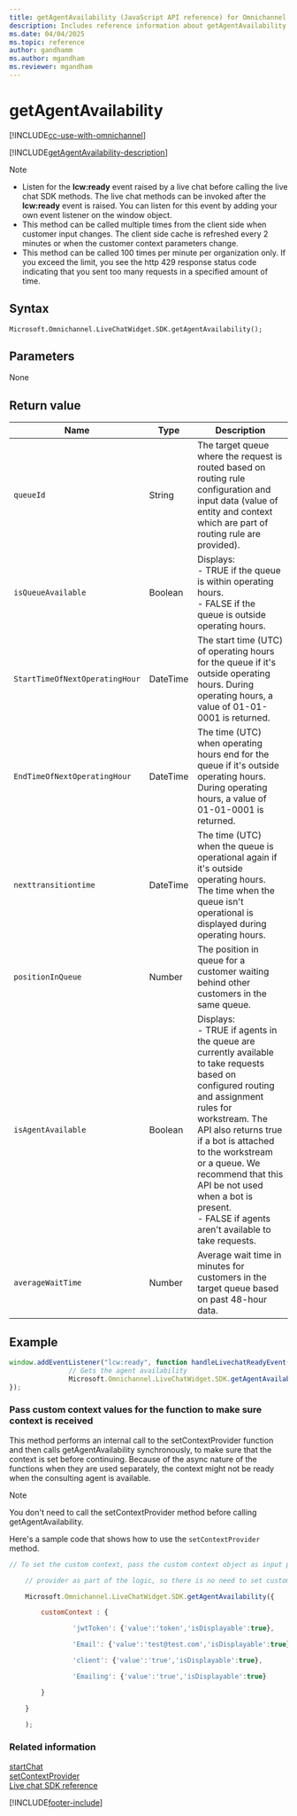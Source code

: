 ```yaml
---
title: getAgentAvailability (JavaScript API reference) for Omnichannel for Customer Service
description: Includes reference information about getAgentAvailability method, syntax, and parameters in Omnichannel for Customer Service JavaScript API reference.
ms.date: 04/04/2025
ms.topic: reference
author: gandhamm
ms.author: mgandham
ms.reviewer: mgandham
---
```

# getAgentAvailability

[!INCLUDE[cc-use-with-omnichannel](../../../../includes/cc-use-with-omnichannel.md)]

[!INCLUDE[getAgentAvailability-description](../includes/getAgentAvailability-description.md)]

> [!NOTE]
> - Listen for the **lcw:ready** event raised by a live chat before calling the live chat SDK methods. The live chat methods can be invoked after the **lcw:ready** event is raised. You can listen for this event by adding your own event listener on the window object.
> - This method can be called multiple times from the client side when customer input changes. The client side cache is refreshed every 2 minutes or when the customer context parameters change.
> - This method can be called 100 times per minute per organization only. If you exceed the limit, you see the http 429 response status code indicating that you sent too many requests in a specified amount of time.

## Syntax

`Microsoft.Omnichannel.LiveChatWidget.SDK.getAgentAvailability();`

## Parameters

None

## Return value

| Name                     |   Type      |     Description            |
|----                      |----         |----------------------------|
|`queueId`                 | String      |  The target queue where the request is routed​ based on routing rule configuration and input data (value of entity and context which are part of routing rule are provided).   |
|`isQueueAvailable`  | Boolean     | Displays:<br> - TRUE if the queue is within operating hours.<br> - FALSE if the queue is outside operating hours.   |
|`StartTimeOfNextOperatingHour`           | DateTime    | The start time (UTC) of operating hours for the queue if it's outside operating hours​. During operating hours, a value of 01-01-0001 is returned.|
|`EndTimeOfNextOperatingHour`          | DateTime    | The time (UTC) when operating hours end for the queue if it's outside operating hours. During operating hours, a value of 01-01-0001 is returned.|
| `nexttransitiontime`        | DateTime      | The time (UTC) when the queue is operational again if it's outside operating hours. The time when the queue isn't operational is displayed during operating hours.|
|`positionInQueue`         | Number      | The position in queue for a customer waiting behind other customers in the same queue​. |
| `isAgentAvailable`       | Boolean     | Displays: <br> - TRUE if agents in the queue are currently available to take requests based on configured routing and assignment rules for workstream. The API also returns true if a bot is attached to the workstream or a queue. We recommend that this API be not used when a bot is present. <br> - FALSE if agents aren't available to take requests. |
| `averageWaitTime`        | Number      | Average wait time in minutes for customers in the target queue based on past 48-hour data.|

## Example

```JavaScript
window.addEventListener("lcw:ready", function handleLivechatReadyEvent(){
               // Gets the agent availability
               Microsoft.Omnichannel.LiveChatWidget.SDK.getAgentAvailability();
});
```


### Pass custom context values for the function to make sure context is received

This method performs an internal call to the setContextProvider function and then calls getAgentAvailability synchronously, to make sure that the context is set before continuing. Because of the async nature of the functions when they are used separately, the context might not be ready when the consulting agent is available.

> [!NOTE]
> You don't need to call the setContextProvider method before calling getAgentAvailability.

Here's a sample code that shows how to use the `setContextProvider` method.

```JavaScript
// To set the custom context, pass the custom context object as input parameter to agent availability

    // provider as part of the logic, so there is no need to set custom context before this call.

    Microsoft.Omnichannel.LiveChatWidget.SDK.getAgentAvailability({

        customContext : {

                'jwtToken': {'value':'token','isDisplayable':true},

                'Email': {'value':'test@test.com','isDisplayable':true},

                'client': {'value':'true','isDisplayable':true},

                'Emailing': {'value':'true','isDisplayable':true}

        }

    }

    );
```


### Related information

[startChat](startchat.md)  
[setContextProvider](setContextProvider.md)  
[Live chat SDK reference](../../omnichannel-reference.md)  

[!INCLUDE[footer-include](../../../../includes/footer-banner.md)]
